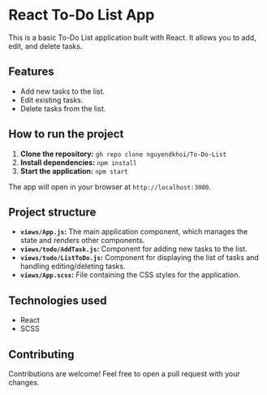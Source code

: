 # React To-Do List App

This is a basic To-Do List application built with React. It allows you to add, edit, and delete tasks.

## Features

- Add new tasks to the list.
- Edit existing tasks.
- Delete tasks from the list.

## How to run the project

1. **Clone the repository:** `gh repo clone nguyendkhoi/To-Do-List`
2. **Install dependencies:** `npm install`
3. **Start the application:** `npm start`

The app will open in your browser at `http://localhost:3000`.

## Project structure

- **`views/App.js`:** The main application component, which manages the state and renders other components.
- **`views/todo/AddTask.js`:** Component for adding new tasks to the list.
- **`views/todo/ListToDo.js`:** Component for displaying the list of tasks and handling editing/deleting tasks.
- **`views/App.scss`:** File containing the CSS styles for the application.

## Technologies used

- React
- SCSS

## Contributing

Contributions are welcome! Feel free to open a pull request with your changes.
